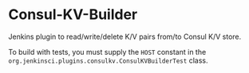 # Consul-KV-Builder
Jenkins plugin to read/write/delete K/V pairs from/to Consul K/V store.

To build with tests, you must supply the `HOST` constant in the `org.jenkinsci.plugins.consulkv.ConsulKVBuilderTest` class.

